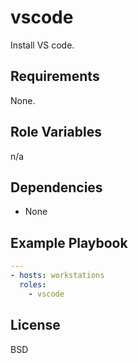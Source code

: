 # vscode

Install VS code.

## Requirements

None.

## Role Variables

n/a

## Dependencies

* None

## Example Playbook

```yml
---
- hosts: workstations
  roles:
    - vscode
```

## License

BSD
